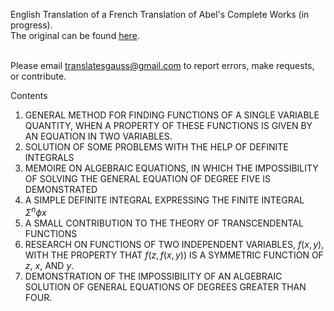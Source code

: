 English Translation of a French Translation of Abel's Complete Works (in progress).  
The original can be found <a href="https://archive.org/details/117742591">here</a>. <br><br>

Please email translatesgauss@gmail.com to report errors, make requests, or contribute. 

Contents

1. GENERAL METHOD FOR FINDING FUNCTIONS OF A SINGLE VARIABLE
QUANTITY, WHEN A PROPERTY OF THESE FUNCTIONS IS GIVEN BY AN
EQUATION IN TWO VARIABLES.
2. SOLUTION OF SOME PROBLEMS WITH THE HELP OF DEFINITE INTEGRALS
3. MEMOIRE ON ALGEBRAIC EQUATIONS, IN WHICH THE IMPOSSIBILITY OF
SOLVING THE GENERAL EQUATION OF DEGREE FIVE IS DEMONSTRATED
4. A SIMPLE DEFINITE INTEGRAL EXPRESSING THE FINITE INTEGRAL $\Sigma^n{\phi}x$
5. A SMALL CONTRIBUTION TO THE THEORY OF TRANSCENDENTAL FUNCTIONS
6. RESEARCH ON FUNCTIONS OF TWO INDEPENDENT VARIABLES, $f(x, y)$, WITH
THE PROPERTY THAT $f(z, f(x, y))$ IS A SYMMETRIC FUNCTION OF $z$, $x$, AND $y$.
7. DEMONSTRATION OF THE IMPOSSIBILITY OF AN ALGEBRAIC SOLUTION OF
GENERAL EQUATIONS OF DEGREES GREATER THAN FOUR.
 
